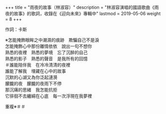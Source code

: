 +++
title = "雨夜的故事（林淑容）"
description = "林淑容演唱的國語歌曲《雨夜的故事》的歌詞，收錄在《迎向未來》專輯中"
lastmod = 2019-05-06
weight = 8
+++

作詞：卡斯　

※怎能掩飾眼眸之中潮濕的痕跡　欺騙自己不是淚  
怎能掩飾心中那份離情依依　說出一句不想你  
熟悉的夜裡　熟悉的夢境　忘了沉醉的自己  
熟悉的影子　熟悉的聲音　是我所有的回憶  
＃誰能陪伴我　在冷冷清清的夜裡  
誰能了解我　埋藏在心中的故事  
沉默的心湖又為你泛起漣漪  
朦朧的夜　朦朧的夜雨下不停  
那沉痛的思緒　我怎能抗拒  
它徘徊不去纏綿在心底　每一次浮現在我夢裡  

重複※＃＃